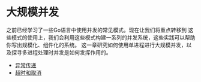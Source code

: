 # 大规模并发
之前已经学习了一些Go语言中使用并发的常见模式。现在让我们将重点转移到
这些模式的使用上，我们会利用这些模式构建一系列的并发系统，这些实践可以帮助
你写出规模化、组件化的系统。
这一章研究如何使用单进程进行大规模并发，以及探寻多进程处理时并发是如何发挥作用的。

- [异常传递](error_pass/异常传递.md)
- [超时和取消](timeout_and_cancel/timeout_and_cancel.md)


